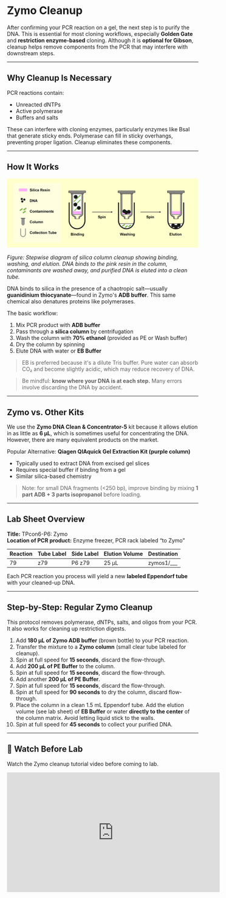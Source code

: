 # Zymo Cleanup

After confirming your PCR reaction on a gel, the next step is to purify the DNA. This is essential for most cloning workflows, especially **Golden Gate** and **restriction enzyme-based** cloning. Although it is **optional for Gibson**, cleanup helps remove components from the PCR that may interfere with downstream steps.

---

## Why Cleanup Is Necessary

PCR reactions contain:

- Unreacted dNTPs
- Active polymerase
- Buffers and salts

These can interfere with cloning enzymes, particularly enzymes like BsaI that generate sticky ends. Polymerase can fill in sticky overhangs, preventing proper ligation. Cleanup eliminates these components.

---

## How It Works

![A schematic showing silica column DNA purification. In the binding step, DNA and contaminants are shown entering the column and contacting a pink silica resin. After spinning, contaminants are washed away and DNA remains bound. A second spin after ethanol wash further clears the column. In the final elution step, DNA is released from the resin into the collection tube. A legend shows icons representing silica resin (pink), DNA (black dots), contaminants (green bars), column, and collection tube.](../images/zymo_cleanup_steps.png)

*Figure: Stepwise diagram of silica column cleanup showing binding, washing, and elution. DNA binds to the pink resin in the column, contaminants are washed away, and purified DNA is eluted into a clean tube.*

DNA binds to silica in the presence of a chaotropic salt—usually **guanidinium thiocyanate**—found in Zymo's **ADB buffer**. This same chemical also denatures proteins like polymerases.

The basic workflow:

1. Mix PCR product with **ADB buffer**
2. Pass through a **silica column** by centrifugation
3. Wash the column with **70% ethanol** (provided as PE or Wash buffer)
4. Dry the column by spinning
5. Elute DNA with water or **EB Buffer**

> EB is preferred because it's a dilute Tris buffer. Pure water can absorb CO₂ and become slightly acidic, which may reduce recovery of DNA.

> Be mindful: **know where your DNA is at each step.** Many errors involve discarding the DNA by accident.

---

## Zymo vs. Other Kits

We use the **Zymo DNA Clean & Concentrator-5** kit because it allows elution in as little as **6 µL**, which is sometimes useful for concentrating the DNA. However, there are many equivalent products on the market.

Popular Alternative: **Qiagen QIAquick Gel Extraction Kit (purple column)**  

- Typically used to extract DNA from excised gel slices  
- Requires special buffer if binding from a gel  
- Similar silica-based chemistry

> Note: for small DNA fragments (<250 bp), improve binding by mixing **1 part ADB + 3 parts isopropanol** before loading.

---

## Lab Sheet Overview

**Title:** TPcon6-P6: Zymo  
**Location of PCR product:** Enzyme freezer, PCR rack labeled “to Zymo”

| Reaction | Tube Label | Side Label | Elution Volume | Destination      |
|----------|------------|------------|----------------|------------------|
| 79       | z79        | P6 z79     | 25 µL          | zymos1/___       |

Each PCR reaction you process will yield a new **labeled Eppendorf tube** with your cleaned-up DNA.

---

## Step-by-Step: Regular Zymo Cleanup

This protocol removes polymerase, dNTPs, salts, and oligos from your PCR. It also works for cleaning up restriction digests.

1. Add **180 µL of Zymo ADB buffer** (brown bottle) to your PCR reaction.
2. Transfer the mixture to a **Zymo column** (small clear tube labeled for cleanup).
3. Spin at full speed for **15 seconds**, discard the flow-through.
4. Add **200 µL of PE Buffer** to the column.
5. Spin at full speed for **15 seconds**, discard the flow-through.
6. Add another **200 µL of PE Buffer**.
7. Spin at full speed for **15 seconds**, discard the flow-through.
8. Spin at full speed for **90 seconds** to dry the column, discard flow-through.
9. Place the column in a clean 1.5 mL Eppendorf tube. Add the elution volume (see lab sheet) of **EB Buffer** or water **directly to the center** of the column matrix. Avoid letting liquid stick to the walls.  
10. Spin at full speed for **45 seconds** to collect your purified DNA.

---

## 🎥 Watch Before Lab

Watch the Zymo cleanup tutorial video before coming to lab.

<iframe width="560" height="315" src="https://www.youtube.com/embed/gKHO0HHPsXg" frameborder="0" allowfullscreen></iframe>
